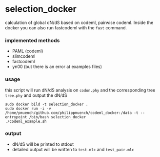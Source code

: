 # selection_docker
calculation of global dN/dS based on codeml, pairwise codeml. Inside the docker you can also run fastcodeml with the `fast` command. 

### implemented methods

- PAML (codeml)
- slimcodeml
- fastcodeml
- yn00 (but there is an error at examples files)

### usage

this script will run dN/dS analysis on `codon.phy` and the corresponding tree `tree.phy` and output the dN/dS

```
sudo docker bild -t selection_docker . 
sudo docker run -i -v /home/pmuench/github.com/philippmuench/codeml_docker:/data -t --entrypoint /bin/bash selection_docker
./codeml_example.sh
```

### output

- dN/dS will be printed to stdout
- detailed output will be written to `test.mlc` and `test_pair.mlc`
